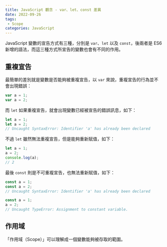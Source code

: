 ```yaml
---
title: JavaScript 觀念 - var、let、const 差異
date: 2022-09-26
tags:
 - Scope
categories: JavaScript
---
```



JavaScript 變數的宣告方式有三種，分別是 `var`、`let` 以及 `const`，後兩者是 ES6 新增的語法，而這三種方式所宣告的變數也會有不同的作用。

## 重複宣告

最簡單的差別就是變數是否能夠被重複宣告，以 `var` 來說，重複宣告的行為並不會出現錯誤：

```js
var a = 1;
var a = 2;
```

而 `let` 如果重複宣告，就會出現變數已經被宣告的錯誤訊息，如下：

```js
let a = 1;
let a = 2;
// Uncaught SyntaxError: Identifier 'a' has already been declared
```

不過 `let` 雖然無法重複宣告，但是能夠重新賦值，如下：

```js
let a = 1;
a = 2;
console.log(a);
// 2
```

最後 `const` 則是不可重複宣告，也無法重新賦值，如下：

```js
const a = 1;
const a = 2;
// Uncaught SyntaxError: Identifier 'a' has already been declared
```

```js
const a = 1;
a = 2;
// Uncaught TypeError: Assignment to constant variable.
```



## 作用域

「作用域（Scope）」可以理解成一個變數能夠被存取的範圍。

